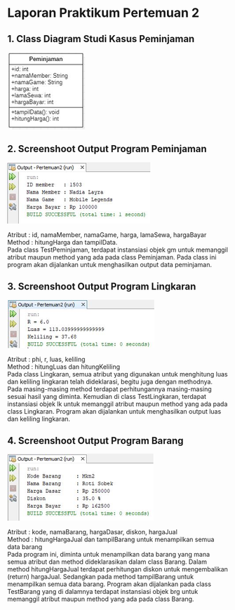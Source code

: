 # Laporan Praktikum Pertemuan 2

## 1. Class Diagram Studi Kasus Peminjaman 

<img src="gambar1.JPG">

## 2. Screenshoot Output Program Peminjaman

<img src="gambar2.JPG">

Atribut : id, namaMember, namaGame, harga, lamaSewa, hargaBayar
<br>
Method : hitungHarga dan tampilData.
<br>
Pada class TestPeminjaman, terdapat instansiasi objek gm untuk memanggil atribut maupun method yang ada pada class Peminjaman. Pada class ini program akan dijalankan untuk menghasilkan output data peminjaman.

## 3. Screenshoot Output Program Lingkaran

<img src="gambar3.JPG">

Atribut : phi, r, luas, keliling
<br>
Method : hitungLuas dan hitungKeliling
<br>
Pada class Lingkaran, semua atribut yang digunakan untuk menghitung luas dan keliling lingkaran telah dideklarasi, begitu juga dengan methodnya. Pada masing-masing method terdapat perhitungannya masing-masing sesuai hasil yang diminta. Kemudian di class TestLingkaran, terdapat instansiasi objek lk untuk memanggil atribut maupun method yang ada pada class Lingkaran. Program akan dijalankan untuk menghasilkan output luas dan keliling lingkaran.

## 4. Screenshoot Output Program Barang

<img src="gambar4.JPG">

Atribut : kode, namaBarang, hargaDasar, diskon, hargaJual
<br>
Method : hitungHargaJual dan tampilBarang untuk menampilkan semua data barang
<br>
Pada program ini, diminta untuk menampilkan data barang yang mana semua atribut dan method dideklarasikan dalam class Barang. Dalam method hitungHargaJual terdapat perhitungan diskon untuk mengembalikan (return) hargaJual. Sedangkan pada method tampilBarang untuk menampilkan semua data barang. Program akan dijalankan pada class TestBarang yang di dalamnya terdapat instansiasi objek brg untuk memanggil atribut maupun method yang ada pada class Barang. 
